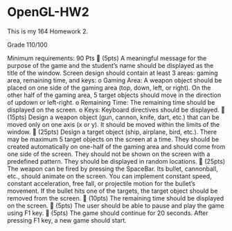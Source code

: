 # OpenGL-HW2
This is my 164 Homework 2.

Grade 110/100

Minimum requirements: 90 Pts
 (5pts) A meaningful message for the purpose of the game and the student’s name should be
displayed as the title of the window. Screen design should contain at least 3 areas: gaming area,
remaining time, and keys:
o Gaming Area: A weapon object should be placed on one side of the gaming area (top, down, left,
or right). On the other half of the gaming area, 5 target objects should move in the direction of updown or left-right.
o Remaining Time: The remaining time should be displayed on the screen.
o Keys: Keyboard directives should be displayed.
 (15pts) Design a weapon object (gun, cannon, knife, dart, etc.) that can be moved only on one axis
(x or y). It should be moved within the limits of the window.
 (25pts) Design a target object (ship, airplane, bird, etc.). There may be maximum 5 target objects on
the screen at a time. They should be created automatically on one-half of the gaming area and
should come from one side of the screen. They should not be shown on the screen with a predefined
pattern. They should be displayed in random locations.
 (25pts) The weapon can be fired by pressing the SpaceBar. Its bullet, cannonball, etc., should
animate on the screen. You can implement constant speed, constant acceleration, free fall, or
projectile motion for the bullet’s movement. If the bullet hits one of the targets, the target object
should be removed from the screen.
 (10pts) The remaining time should be displayed on the screen.
 (5pts) The user should be able to pause and play the game using F1 key.
 (5pts) The game should continue for 20 seconds. After pressing F1 key, a new game should start.
